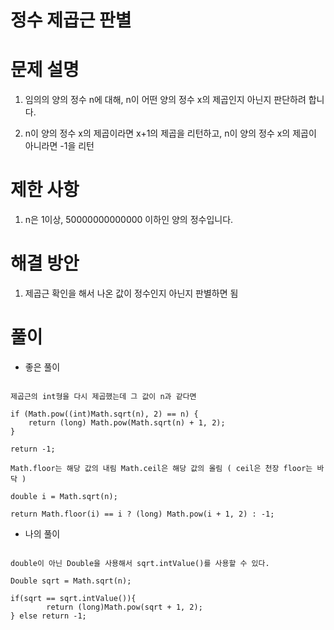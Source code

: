 # 정수 제곱근 판별

# 문제 설명

1. 임의의 양의 정수 n에 대해, n이 어떤 양의 정수 x의 제곱인지 아닌지 판단하려 합니다.

2. n이 양의 정수 x의 제곱이라면 x+1의 제곱을 리턴하고, n이 양의 정수 x의 제곱이 아니라면 -1을 리턴

# 제한 사항

1. n은 1이상, 50000000000000 이하인 양의 정수입니다.

# 해결 방안

1. 제곱근 확인을 해서 나온 값이 정수인지 아닌지 판별하면 됨

# 풀이

- 좋은 풀이

```

제곱근의 int형을 다시 제곱했는데 그 값이 n과 같다면 

if (Math.pow((int)Math.sqrt(n), 2) == n) {
    return (long) Math.pow(Math.sqrt(n) + 1, 2);
}

return -1;

Math.floor는 해당 값의 내림 Math.ceil은 해당 값의 올림 ( ceil은 천장 floor는 바닥 )

double i = Math.sqrt(n);

return Math.floor(i) == i ? (long) Math.pow(i + 1, 2) : -1;

```

- 나의 풀이

```

double이 아닌 Double을 사용해서 sqrt.intValue()를 사용할 수 있다.

Double sqrt = Math.sqrt(n);
      
if(sqrt == sqrt.intValue()){
        return (long)Math.pow(sqrt + 1, 2);
} else return -1;

```